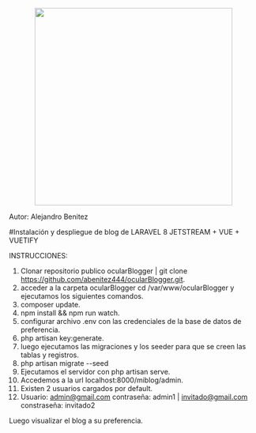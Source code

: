 <p align="center"><a href="https://laravel.com" target="_blank"><img src="https://raw.githubusercontent.com/laravel/art/master/logo-lockup/5%20SVG/2%20CMYK/1%20Full%20Color/laravel-logolockup-cmyk-red.svg" width="400"></a></p>

Autor: Alejandro Benitez

#Instalación y despliegue de blog de LARAVEL 8 JETSTREAM + VUE + VUETIFY 

INSTRUCCIONES:

1) Clonar repositorio publico ocularBlogger | git clone https://github.com/abenitez444/ocularBlogger.git.
2) acceder a la carpeta ocularBlogger cd /var/www/ocularBlogger y ejecutamos los siguientes comandos.
3) composer update.
4) npm install && npm run watch.
5) configurar archivo .env con las credenciales de la base de datos de preferencia.
6) php artisan key:generate.
7) luego ejecutamos las migraciones y los seeder para que se creen las tablas y registros.
8) php artisan migrate --seed
9) Ejecutamos el servidor con php artisan serve.
10) Accedemos a la url localhost:8000/miblog/admin.
11) Existen 2 usuarios cargados por default.
12) Usuario: admin@gmail.com contraseña: admin1  | invitado@gmail.com constraseña: invitado2

Luego visualizar el blog a su preferencia.

